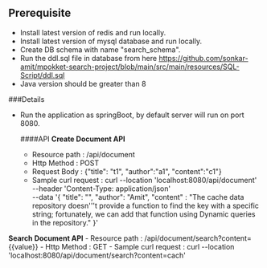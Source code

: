 ## Prerequisite

- Install latest version of redis and run locally.
- Install latest version of mysql database and run locally.
- Create DB schema with name "search_schema".
- Run the ddl.sql file in database from here https://github.com/sonkar-amit/mpokket-search-project/blob/main/src/main/resources/SQL-Script/ddl.sql
- Java version should be greater than 8

###Details
- Run the application as springBoot, by default server will run on port 8080.

	####API
	**Create Document API**
	- Resource path : /api/document
	- Http Method : POST
	- Request Body : {"title": "t1", "author":"a1", "content":"c1"}
	- Sample curl request : 
			curl --location 'localhost:8080/api/document' \
				--header 'Content-Type: application/json' \
				--data '{
					"title": "",
					"author": "Amit",
					"content" : "The cache data repository doesn'\''t provide a function to find the key with a specific string; fortunately, we can add that function using Dynamic queries in the repository."
				}' 

 **Search Document API**
	- Resource path : /api/document/search?content={{value}}
	- Http Method : GET
	- Sample curl request : 
			curl --location 'localhost:8080/api/document/search?content=cach'


